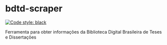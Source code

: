 # bdtd-scraper
[![Code style: black](https://img.shields.io/badge/code%20style-black-000000.svg)](https://github.com/psf/black)

Ferramenta para obter informações da Biblioteca Digital Brasileira de Teses e Dissertações

